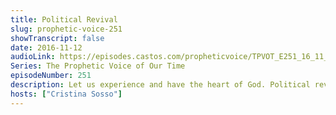 ```yaml
---
title: Political Revival
slug: prophetic-voice-251
showTranscript: false
date: 2016-11-12
audioLink: https://episodes.castos.com/propheticvoice/TPVOT_E251_16_11_12-13_Political_Revival.mp3
Series: The Prophetic Voice of Our Time
episodeNumber: 251
description: Let us experience and have the heart of God. Political revival in the United States is here. Don't forget to register for the November 19 Prophetic Conference and the December 31 Prophetic Gathering of the Saints.
hosts: ["Cristina Sosso"]
---
```

